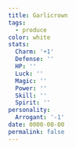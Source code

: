```yaml
---
title: Garlicrown
tags:
  - produce
color: white
stats:
  Charm: '+1'
  Defense: ''
  HP: ''
  Luck: ''
  Magic: ''
  Power: ''
  Skill: ''
  Spirit: ''
personality:
  Arrogant: '-1'
date: 0000-00-00
permalink: false
---
```

